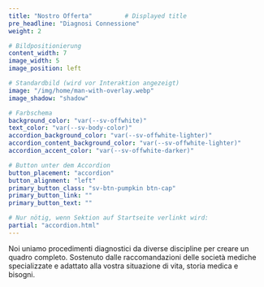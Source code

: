 ```yaml
---
title: "Nostro Offerta"         # Displayed title
pre_headline: "Diagnosi Connessione" 
weight: 2

# Bildpositionierung
content_width: 7
image_width: 5
image_position: left

# Standardbild (wird vor Interaktion angezeigt)
image: "/img/home/man-with-overlay.webp"
image_shadow: "shadow"

# Farbschema
background_color: "var(--sv-offwhite)"
text_color: "var(--sv-body-color)"
accordion_background_color: "var(--sv-offwhite-lighter)"
accordion_content_background_color: "var(--sv-offwhite-lighter)"
accordion_accent_color: "var(--sv-offwhite-darker)"

# Button unter dem Accordion
button_placement: "accordion"
button_alignment: "left"
primary_button_class: "sv-btn-pumpkin btn-cap"
primary_button_link: ""
primary_button_text: ""

# Nur nötig, wenn Sektion auf Startseite verlinkt wird:
partial: "accordion.html"
---
```


Noi uniamo procedimenti diagnostici da diverse discipline per creare un quadro completo. Sostenuto dalle raccomandazioni delle società mediche specializzate e adattato alla vostra situazione di vita, storia medica e bisogni.